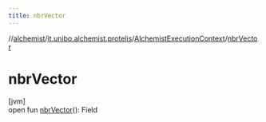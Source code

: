 ```yaml
---
title: nbrVector
---
```

//[alchemist](../../../index.html)/[it.unibo.alchemist.protelis](../index.html)/[AlchemistExecutionContext](index.html)/[nbrVector](nbr-vector.html)



# nbrVector



[jvm]\
open fun [nbrVector](nbr-vector.html)(): Field<Tuple>




